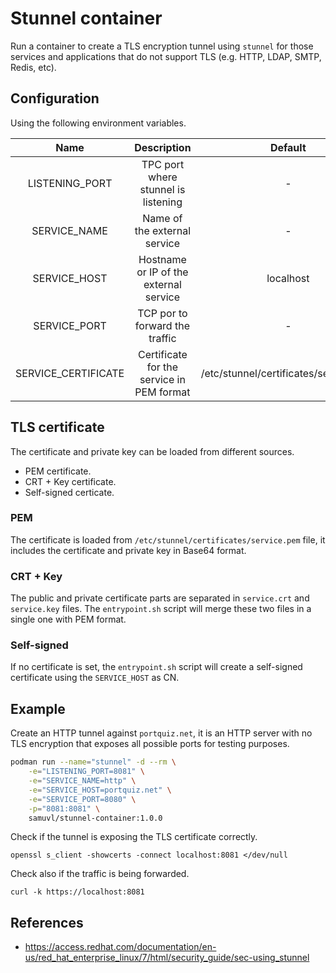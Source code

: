 # Stunnel container

Run a container to create a TLS encryption tunnel using `stunnel` for those services and applications that do not support TLS (e.g. HTTP, LDAP, SMTP, Redis, etc).

## Configuration

Using the following environment variables.

|        Name         |                Description                |                Default                |   Example    |
| :-----------------: | :---------------------------------------: | :-----------------------------------: | :----------: |
|   LISTENING_PORT    |    TPC port where stunnel is listening    |                   -                   |     8081     |
|    SERVICE_NAME     |       Name of the external service        |                   -                   |     http     |
|    SERVICE_HOST     |  Hostname or IP of the external service   |               localhost               | portquiz.net |
|    SERVICE_PORT     |      TCP por to forward the traffic       |                   -                   |     8080     |
| SERVICE_CERTIFICATE | Certificate for the service in PEM format | /etc/stunnel/certificates/service.pem |      -       |

## TLS certificate

The certificate and private key can be loaded from different sources.

- PEM certificate.
- CRT + Key certificate.
- Self-signed certicate.

### PEM

The certificate is loaded from `/etc/stunnel/certificates/service.pem` file, it includes the certificate and private key in Base64 format.

### CRT + Key

The public and private certificate parts are separated in `service.crt` and `service.key` files. The `entrypoint.sh` script will merge these two files in a single one with PEM format.

### Self-signed

If no certificate is set, the `entrypoint.sh` script will create a self-signed certificate using the `SERVICE_HOST` as CN.

## Example

Create an HTTP tunnel against `portquiz.net`, it is an HTTP server with no TLS encryption that exposes all possible ports for testing purposes.

```bash
podman run --name="stunnel" -d --rm \
    -e="LISTENING_PORT=8081" \
    -e="SERVICE_NAME=http" \
    -e="SERVICE_HOST=portquiz.net" \
    -e="SERVICE_PORT=8080" \
    -p="8081:8081" \
    samuvl/stunnel-container:1.0.0
```

Check if the tunnel is exposing the TLS certificate correctly.

```
openssl s_client -showcerts -connect localhost:8081 </dev/null
```

Check also if the traffic is being forwarded.

```
curl -k https://localhost:8081
```

## References

- https://access.redhat.com/documentation/en-us/red_hat_enterprise_linux/7/html/security_guide/sec-using_stunnel